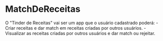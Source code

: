 # MatchDeReceitas
O "Tinder de Receitas" vai ser um app que o usuário cadastrado poderá: -Criar receitas e dar match em receitas criadas por outros usuários. -Visualizar as receitas criadas por outros usuários e dar match ou rejeitar.
